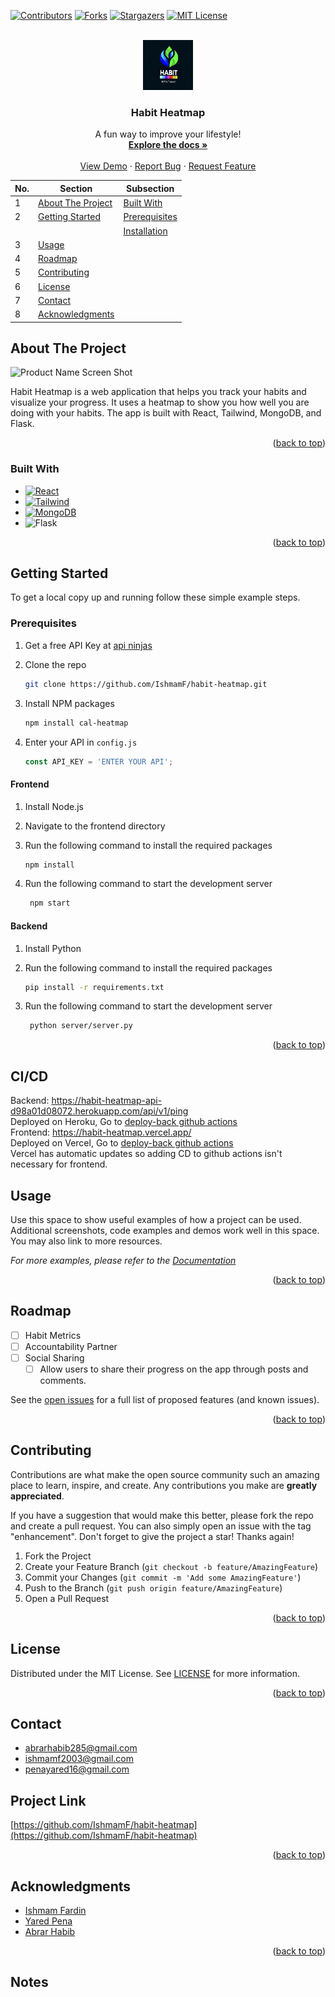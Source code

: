 <a name="Habit Heatmap"></a>

<!-- PROJECT SHIELDS -->
<!--
*** I'm using markdown "reference style" links for readability.
*** Reference links are enclosed in brackets [ ] instead of parentheses ( ).
*** See the bottom of this document for the declaration of the reference variables
*** for contributors-url, forks-url, etc. This is an optional, concise syntax you may use.
*** https://www.markdownguide.org/basic-syntax/#reference-style-links
-->
[![Contributors][contributors-shield]][contributors-url]
[![Forks][forks-shield]][forks-url]
[![Stargazers][stars-shield]][stars-url]
[![MIT License][license-shield]][license-url]

<!-- PROJECT LOGO -->
<br />
<div align="center">
  <a href="https://github.com/IshmamF/habit-heatmap">
    <img src="images/logo.png" alt="Logo" width="80" height="80">
  </a>

<h3 align="center">Habit Heatmap</h3>

  <p align="center">
    A fun way to improve your lifestyle!
    <br />
    <a href="https://github.com/IshmamF/habit-heatmap"><strong>Explore the docs »</strong></a>
    <br />
    <br />
    <a href="https://github.com/IshmamF/habit-heatmap">View Demo</a>
    ·
    <a href="https://github.com/IshmamF/habit-heatmap/issues/new?labels=bug&template=bug-report---.md">Report Bug</a>
    ·
    <a href="https://github.com/IshmamF/habit-heatmap/issues/new?labels=enhancement&template=feature-request---.md">Request Feature</a>
  </p>
</div>

<!-- TABLE OF CONTENTS -->
| No. | Section | Subsection |
| --- | ------- | ---------- |
| 1 | [About The Project](#about-the-project) | [Built With](#built-with) |
| 2 | [Getting Started](#getting-started) | [Prerequisites](#prerequisites) |
|   |   | [Installation](#installation) |
| 3 | [Usage](#usage) |  |
| 4 | [Roadmap](#roadmap) |  |
| 5 | [Contributing](#contributing) |  |
| 6 | [License](#license) |  |
| 7 | [Contact](#contact) |  |
| 8 | [Acknowledgments](#acknowledgments) |  |

<!-- ABOUT THE PROJECT -->
## About The Project

![Product Name Screen Shot][product-screenshot]

Habit Heatmap is a web application that helps you track your habits and visualize your progress. It uses a heatmap to show you how well you are doing with your habits. The app is built with React, Tailwind, MongoDB, and Flask.

<p align="right">(<a href="#readme-top">back to top</a>)</p>

### Built With

* [![React][React.js]][React-url]
* [![Tailwind][Tailwind.com]][Tailwind-url]
* [![MongoDB][MongoDB.com]][MongoDB-url]
* ![Flask][Flask.com]

<p align="right">(<a href="#readme-top">back to top</a>)</p>

<!-- GETTING STARTED -->
## Getting Started

To get a local copy up and running follow these simple example steps.

### Prerequisites

1. Get a free API Key at [api ninjas](https://api-ninjas.com/profile)

2. Clone the repo

   ```sh
   git clone https://github.com/IshmamF/habit-heatmap.git
   ```

3. Install NPM packages

   ```sh
   npm install cal-heatmap
   ```

4. Enter your API in `config.js`

   ```js
   const API_KEY = 'ENTER YOUR API';
   ```

#### Frontend

1. Install Node.js
2. Navigate to the frontend directory
3. Run the following command to install the required packages

   ```sh
   npm install
   ```

4. Run the following command to start the development server

   ```sh
    npm start
    ```

#### Backend

1. Install Python
2. Run the following command to install the required packages

   ```sh
   pip install -r requirements.txt
   ```

3. Run the following command to start the development server

   ```sh
    python server/server.py
    ```

<p align="right">(<a href="#readme-top">back to top</a>)</p>

## CI/CD
  Backend: https://habit-heatmap-api-d98a01d08072.herokuapp.com/api/v1/ping <br>
  Deployed on Heroku, Go to [deploy-back github actions](https://github.com/IshmamF/habit-heatmap/blob/main/.github/workflows/deploy-back.yaml) <br>
  Frontend: https://habit-heatmap.vercel.app/ <br>
  Deployed on Vercel, Go to [deploy-back github actions](https://github.com/IshmamF/habit-heatmap/blob/main/.github/workflows/deploy-front.yaml)  <br>
  Vercel has automatic updates so adding CD to github actions isn't necessary for frontend. 
  
## Usage

Use this space to show useful examples of how a project can be used. Additional screenshots, code examples and demos work well in this space. You may also link to more resources.

_For more examples, please refer to the [Documentation](https://example.com)_

<p align="right">(<a href="#readme-top">back to top</a>)</p>

<!-- ROADMAP -->
## Roadmap

* [ ] Habit Metrics
* [ ] Accountability Partner
* [ ] Social Sharing
  * [ ] Allow users to share their progress on the app through posts and comments.

See the [open issues](https://github.com/IshmamF/habit-heatmap/issues) for a full list of proposed features (and known issues).

<p align="right">(<a href="#readme-top">back to top</a>)</p>

<!-- CONTRIBUTING -->
## Contributing

Contributions are what make the open source community such an amazing place to learn, inspire, and create. Any contributions you make are **greatly appreciated**.

If you have a suggestion that would make this better, please fork the repo and create a pull request. You can also simply open an issue with the tag "enhancement".
Don't forget to give the project a star! Thanks again!

1. Fork the Project
2. Create your Feature Branch (`git checkout -b feature/AmazingFeature`)
3. Commit your Changes (`git commit -m 'Add some AmazingFeature'`)
4. Push to the Branch (`git push origin feature/AmazingFeature`)
5. Open a Pull Request

<p align="right">(<a href="#readme-top">back to top</a>)</p>

<!-- LICENSE -->
## License

Distributed under the MIT License. See [LICENSE](LICENSE) for more information.

<p align="right">(<a href="#readme-top">back to top</a>)</p>

<!-- CONTACT -->
## Contact

* <abrarhabib285@gmail.com>
* <ishmamf2003@gmail.com>
* <penayared16@gmail.com>

## Project Link

[https://github.com/IshmamF/habit-heatmap](https://github.com/IshmamF/habit-heatmap)

<p align="right">(<a href="#readme-top">back to top</a>)</p>

<!-- ACKNOWLEDGMENTS -->
## Acknowledgments

* [Ishmam Fardin](https://github.com/IshmamF)
* [Yared Pena](https://github.com/YaredPena)
* [Abrar Habib](https://github.com/dddictionary)

<p align="right">(<a href="#readme-top">back to top</a>)</p>

## Notes
<!-- MARKDOWN LINKS & IMAGES -->
<!-- https://www.markdownguide.org/basic-syntax/#reference-style-links -->
[contributors-shield]: https://img.shields.io/github/contributors/IshmamF/habit-heatmap.svg?style=for-the-badge
[contributors-url]: https://github.com/IshmamF/habit-heatmap/graphs/contributors
[forks-shield]: https://img.shields.io/github/forks/IshmamF/habit-heatmap.svg?style=for-the-badge
[forks-url]: https://github.com/IshmamF/habit-heatmapnetwork/members
[stars-shield]: https://img.shields.io/github/stars/IshmamF/habit-heatmap.svg?style=for-the-badge
[stars-url]: https://github.com/IshmamF/habit-heatmap/stargazers
[license-shield]: https://img.shields.io/github/license/IshmamF/habit-heatmap.svg?style=for-the-badge
[license-url]: https://github.com/IshmamF/habit-heatmap/blob/main/LICENSE.txt
[product-screenshot]: images/frontend.png
[React.js]: https://img.shields.io/badge/React-20232A?style=for-the-badge&logo=react&logoColor=61DAFB
[React-url]: https://reactjs.org/
[Flask.com]: https://img.shields.io/badge/Flask-000000?style=for-the-badge&logo=flask&logoColor=white
[Tailwind.com]: https://img.shields.io/badge/Tailwind_CSS-38B2AC?style=for-the-badge&logo=tailwind-css&logoColor=white
[Tailwind-url]: https://tailwindcss.com/
[MongoDB.com]: https://img.shields.io/badge/MongoDB-4EA94B?style=for-the-badge&logo=mongodb&logoColor=white
[MongoDB-url]: https://www.mongodb.com/
